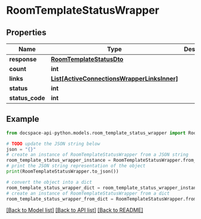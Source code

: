 # RoomTemplateStatusWrapper

## Properties

Name | Type | Description | Notes
------------ | ------------- | ------------- | -------------
**response** | [**RoomTemplateStatusDto**](RoomTemplateStatusDto.md) |  | [optional] 
**count** | **int** |  | [optional] 
**links** | [**List[ActiveConnectionsWrapperLinksInner]**](ActiveConnectionsWrapperLinksInner.md) |  | [optional] 
**status** | **int** |  | [optional] 
**status_code** | **int** |  | [optional] 

## Example

```python
from docspace-api-python.models.room_template_status_wrapper import RoomTemplateStatusWrapper

# TODO update the JSON string below
json = "{}"
# create an instance of RoomTemplateStatusWrapper from a JSON string
room_template_status_wrapper_instance = RoomTemplateStatusWrapper.from_json(json)
# print the JSON string representation of the object
print(RoomTemplateStatusWrapper.to_json())

# convert the object into a dict
room_template_status_wrapper_dict = room_template_status_wrapper_instance.to_dict()
# create an instance of RoomTemplateStatusWrapper from a dict
room_template_status_wrapper_from_dict = RoomTemplateStatusWrapper.from_dict(room_template_status_wrapper_dict)
```
[[Back to Model list]](../README.md#documentation-for-models) [[Back to API list]](../README.md#documentation-for-api-endpoints) [[Back to README]](../README.md)


